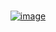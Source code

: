 <div align="center">

​​​​​​<br> [![image](https://github.com/un1cum/un1cum/assets/80776324/8b1b4fbc-1aca-454f-aeb9-331de312dc93)](https://github.com/crut0i/Beast_Bomber)

</div>
